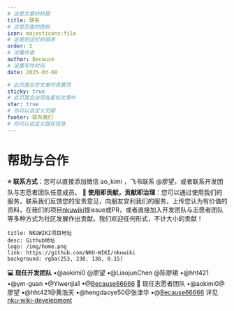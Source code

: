 ```yaml
---
# 这是文章的标题
title: 联系
# 这是页面的图标
icon: majesticons:file
# 这是侧边栏的顺序
order: 2
# 设置作者
author: Because
# 设置写作时间
date: 2025-03-08

# 此页面会在文章列表置顶
sticky: true
# 此页面会出现在星标文章中
star: true
# 你可以自定义页脚
footer: 联系我们
# 你可以自定义版权信息
---
```


# 帮助与合作
**⭐ 联系方式**：您可以直接添加微信 ao_kimi ，飞书联系 @廖望，或者联系开发团队与志愿者团队任意成员。
**🌱 使用即贡献，贡献即治理**：您可以通过使用我们的服务，联系我们反馈您的宝贵意见，向朋友安利我们的服务，上传您认为有价值的资料，在我们的项目[nkuwiki](https://github.com/NKU-WIKI/nkuwiki)提issue或PR，或者直接加入开发团队与志愿者团队等多种方式为社区发展作出贡献。我们欢迎任何形式，不计大小的贡献！

  ```component VPCard
  title: NKUWIKI项目地址
  desc: Github地址
  logo: /img/home.png
  link: https://github.com/NKU-WIKI/nkuwiki
  background: rgba(253, 230, 138, 0.15)
  ```
**💻 现任开发团队**
•@aokimi0 @廖望
•@LiaojunChen @陈廖珺
•@hht421
•@ym-guan
•@Yiwenjia1
•@[Because66666](https://github.com/Because66666)
👥 现任志愿者团队
•@aokimi0@廖望
•@hht421@黄浩天
•@hengdaoye50@张津华
•@[Because66666](https://github.com/Because66666)
详见[nku-wiki-develepment](https://nankai.feishu.cn/wiki/X1yHwW8xVi2FfmkUzV6c0dZ8nOg)